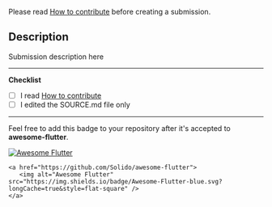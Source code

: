 Please read [How to contribute](https://github.com/Solido/awesome-flutter/blob/master/contributing.md) before creating a submission.

## Description

Submission description here

---

**Checklist**

- [ ] I read [How to contribute](https://github.com/Solido/awesome-flutter/blob/master/contributing.md)
- [ ] I edited the SOURCE.md file only

---

Feel free to add this badge to your repository after it's accepted to **awesome-flutter**.

 <a href="https://stackoverflow.com/questions/tagged/flutter?sort=votes">
  <img alt="Awesome Flutter" src="https://img.shields.io/badge/Awesome-Flutter-blue.svg?longCache=true&style=flat-square" />
 </a>
 
 ``` 
<a href="https://github.com/Solido/awesome-flutter">
    <img alt="Awesome Flutter" src="https://img.shields.io/badge/Awesome-Flutter-blue.svg?longCache=true&style=flat-square" />
</a>
```
